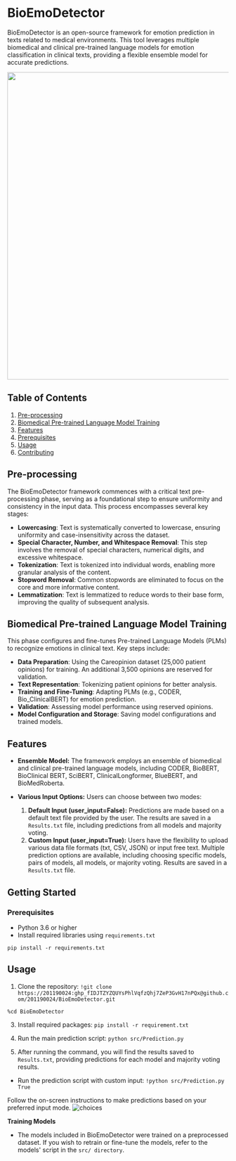 # BioEmoDetector

BioEmoDetector is an open-source framework for emotion prediction in texts related to medical environments. This tool leverages multiple biomedical and clinical pre-trained language models for emotion classification in clinical texts, providing a flexible ensemble model for accurate predictions.
<p align="center">
<img src="https://github.com/201190024/BioEmoDetector/assets/54450055/e7a98e28-f7f9-4613-ab6c-09428b0a65d2" width="700">
</p>


## Table of Contents
1. [Pre-processing](#pre-processing)
2. [Biomedical Pre-trained Language Model Training](#biomedical-pre-trained-language-model-training)
3. [Features](#Features)
5. [Prerequisites](#Prerequisites)
6. [Usage](#usage)
7. [Contributing](#contributing)
   
## Pre-processing
The BioEmoDetector framework commences with a critical text pre-processing phase, serving as a foundational step to ensure uniformity and consistency in the input data. This process encompasses several key stages:
- **Lowercasing**: Text is systematically converted to lowercase, ensuring uniformity and case-insensitivity across the dataset.
- **Special Character, Number, and Whitespace Removal**: This step involves the removal of special characters, numerical digits, and excessive whitespace. 
- **Tokenization**: Text is tokenized into individual words, enabling more granular analysis of the content.
- **Stopword Removal**: Common stopwords are eliminated to focus on the core and more informative content.
- **Lemmatization**: Text is lemmatized to reduce words to their base form, improving the quality of subsequent analysis.

## Biomedical Pre-trained Language Model Training
This phase configures and fine-tunes Pre-trained Language Models (PLMs) to recognize emotions in clinical text. Key steps include:
- **Data Preparation**: Using the Careopinion dataset (25,000 patient opinions) for training. An additional 3,500 opinions are reserved for validation.
- **Text Representation**: Tokenizing patient opinions for better analysis.
- **Training and Fine-Tuning**: Adapting PLMs (e.g., CODER, Bio_ClinicalBERT) for emotion prediction.
- **Validation**: Assessing model performance using reserved opinions.
- **Model Configuration and Storage**: Saving model configurations and trained models.

## Features
- **Ensemble Model:** The framework employs an ensemble of biomedical and clinical pre-trained language models, including CODER, BioBERT, BioClinical BERT, SciBERT, ClinicalLongformer, BlueBERT, and BioMedRoberta.

- **Various Input Options:** Users can choose between two modes:
  1. **Default Input (user_input=False):** Predictions are made based on a default text file provided by the user. The results are saved in a `Results.txt` file, including predictions from all models and majority voting.
  2. **Custom Input (user_input=True):** Users have the flexibility to upload various data file formats (txt, CSV, JSON) or input free text. Multiple prediction options are available, including choosing specific models, pairs of models, all models, or majority voting. Results are saved in a `Results.txt` file.

## Getting Started

### Prerequisites
- Python 3.6 or higher
- Install required libraries using `requirements.txt`

`pip install -r requirements.txt`

## Usage
1. Clone the repository:
`!git clone https://201190024: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@github.com/201190024/BioEmoDetector.git`

`%cd BioEmoDetector`

3. Install required packages:
`pip install -r requirement.txt`

4. Run the main prediction script:
`python src/Prediction.py`

5. After running the command, you will find the results saved to `Results.txt`, providing predictions for each model and majority voting results.

- Run the prediction script with custom input:
`!python src/Prediction.py True`

Follow the on-screen instructions to make predictions based on your preferred input mode.
![choices](https://github.com/201190024/BioEmoDetector/assets/54450055/8df96fab-95f4-422d-a7be-3340ed2fd550)


**Training Models**
- The models included in BioEmoDetector were trained on a preprocessed dataset. If you wish to retrain or fine-tune the models, refer to the models' script in the `src/ directory`.
